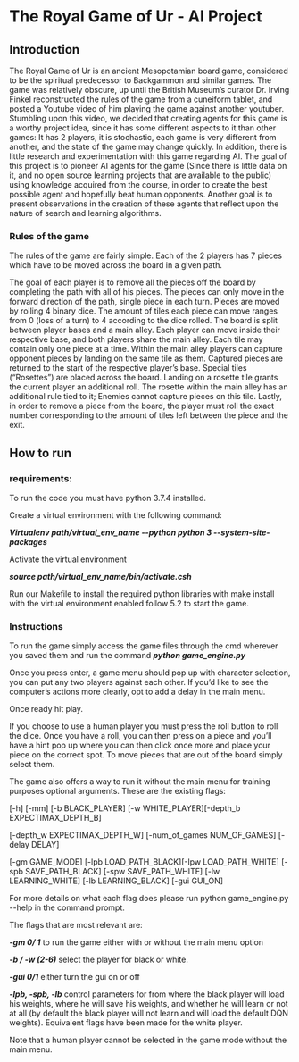 # The Royal Game of Ur - AI Project

## Introduction

The Royal Game of Ur is an ancient Mesopotamian board game, considered to be the spiritual predecessor to Backgammon and similar games.  The game was relatively obscure, up until the British Museum’s curator Dr. Irving Finkel reconstructed the rules of the game from a cuneiform tablet, and posted a Youtube video of him playing the game against another youtuber. 
Stumbling upon this video, we decided that creating agents for this game is a worthy project idea, since it has some different aspects to it than other games:
It has 2 players, it is stochastic, each game is very different from another, and the state of the game may change quickly. In addition, there is little research and experimentation with this game regarding AI.
The goal of this project is to pioneer AI agents for the game (Since there is little data on it, and no open source learning projects that are available to the public) using knowledge acquired from the course, in order to create the best possible agent and hopefully beat human opponents. Another goal is to present observations in the creation of these agents that reflect upon the nature of search and learning algorithms. 

### Rules of the game

The rules of the game are fairly simple. Each of the 2 players has 7 pieces which have to be moved  across the board in a given path.

The goal of each player is to remove all the pieces off the board by completing the path with all of his pieces. The pieces can only move in the forward direction of the path, single piece in each turn.
Pieces are moved by rolling 4 binary dice.
The amount of tiles each piece can move ranges from 0 (loss of a turn) to 4 according to the dice rolled. 
The board is split between player bases and a main alley. Each player can move inside their respective base, and both players share the main alley. Each tile may contain only one piece at a time. Within the main alley players can capture opponent pieces by landing on the same tile as them. Captured pieces are returned to the start of the respective player’s base. 
Special tiles (“Rosettes”) are placed across the board. Landing on a rosette tile grants the current player an additional roll. The rosette within the main alley has an additional rule tied to it; Enemies cannot capture pieces on this tile.
Lastly, in order to remove a piece from the board, the player must roll the exact number corresponding to the amount of tiles left between the piece and the exit.


## How to run 

### requirements:

To run the code you must have python 3.7.4 installed.

Create a virtual environment with the following command:

**_Virtualenv path/virtual_env_name --python python 3 --system-site-packages_**

Activate the virtual environment 

**_source path/virtual_env_name/bin/activate.csh_**

Run our Makefile to install the required python libraries with make install
with the virtual environment enabled follow 5.2 to start the game.


### Instructions

To run the game simply access the game files through the cmd wherever you saved them and run the command **_python game_engine.py_**

Once you press enter, a game menu should pop up with character selection, you can put any two players against each other.
If you’d like to see the computer’s actions more clearly, opt to add a delay in the main menu.

Once ready hit play.

If you choose to use a human player you must press the roll button to roll the dice.
Once you have a roll, you can then press on a piece and you’ll have a hint pop up where you can then click once more and place your piece on the correct spot.
To move pieces that are out of the board simply select them.

The game also offers a way to run it without the main menu for training purposes
optional arguments.
These are the existing flags:

 [-h] [-mm] [-b BLACK_PLAYER] [-w WHITE_PLAYER][-depth_b EXPECTIMAX_DEPTH_B]
 
 [-depth_w EXPECTIMAX_DEPTH_W] [-num_of_games NUM_OF_GAMES] [-delay DELAY]
 
 [-gm GAME_MODE] [-lpb LOAD_PATH_BLACK][-lpw LOAD_PATH_WHITE] [-spb SAVE_PATH_BLACK] [-spw SAVE_PATH_WHITE] [-lw LEARNING_WHITE] [-lb LEARNING_BLACK] [-gui GUI_ON]
 
For more details on what each flag does please run python game_engine.py --help in the command prompt.

The flags that are most relevant are:

**_-gm 0/ 1_** to run the game either with or without the main menu option

**_-b / -w (2-6)_** select the player for black or white.

**_-gui 0/1_** either turn the gui on or off

**_-lpb, -spb, -lb_** control parameters for from where the black player  will load his weights, where he will save his weights, and whether he will learn or not at all (by default the black player will not learn and will load the default DQN weights). Equivalent flags have been made for the white player.

Note that a human player cannot be selected in the game mode without the main menu.
